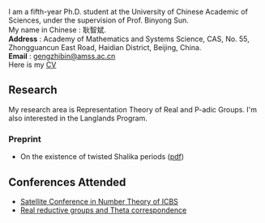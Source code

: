 I am a fifth-year Ph.D. student at the University of Chinese Academic of Sciences, under the supervision of Prof. Binyong Sun.  
My name in Chinese : 耿智斌.  
**Address** : Academy of Mathematics and Systems Science, CAS, No. 55, Zhongguancun East Road, Haidian District, Beijing, China.  
**Email** : gengzhibin@amss.ac.cn  
Here is my [<u>CV</u>](./Curriculum_V)

## Research
My research area is Representation Theory of Real and P-adic Groups. I'm also interested in the Langlands Program. 
### Preprint
- On the existence of twisted Shalika periods ([pdf](./Curriculum_V))

## Conferences Attended
- [Satellite Conference in Number Theory of ICBS](https://satelliteconference2023.casconf.cn/)   
- [Real reductive groups and Theta correspondence](http://tianyuan.amss.ac.cn/ztyt/info/2024/145230.html)
